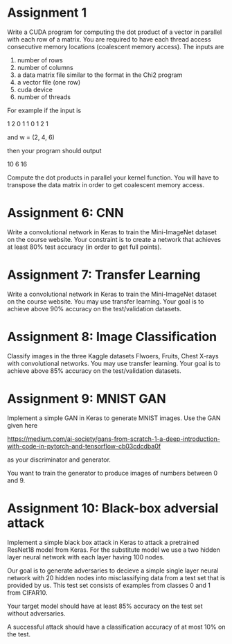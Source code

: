 # Assignment 1

Write a CUDA program for computing the dot product of a vector in parallel with 
each row of a matrix. You are required to have each thread access consecutive
memory locations (coalescent memory access). The inputs are 

1. number of rows
2. number of columns
3. a data matrix file similar to the format in the Chi2 program 
4. a vector file (one row)
5. cuda device
6. number of threads

For example if the input is

1 2 0
1 1 0
1 2 1

and w = (2, 4, 6)

then your program should output

10
6
16

Compute the dot products in parallel your kernel function. You will have to
transpose the data matrix in order to get coalescent memory access. 

# Assignment 6: CNN

Write a convolutional network in Keras to train the Mini-ImageNet 
dataset on the course website. Your constraint is to create a network
that achieves at least 80% test accuracy (in order to get full points).

# Assignment 7: Transfer Learning

Write a convolutional network in Keras to train the Mini-ImageNet 
dataset on the course website. You may use transfer learning. Your
goal is to achieve above 90% accuracy on the test/validation datasets.

# Assignment 8: Image Classification

Classify images in the three Kaggle datasets Flwoers, Fruits, Chest X-rays 
with convolutional networks. You may use transfer learning. Your
goal is to achieve above 85% accuracy on the test/validation datasets.

# Assignment 9: MNIST GAN

Implement a simple GAN in Keras to generate MNIST images. Use the GAN given here

https://medium.com/ai-society/gans-from-scratch-1-a-deep-introduction-with-code-in-pytorch-and-tensorflow-cb03cdcdba0f

as your discriminator and generator. 

You want to train the generator to produce images of numbers between 0 and 9.

# Assignment 10: Black-box adversial attack

Implement a simple black box attack in Keras to attack a pretrained 
ResNet18 model from Keras. For the substitute model we use a two hidden 
layer neural network with each layer having 100 nodes.

Our goal is to generate adversaries to decieve a simple single layer 
neural network with 20 hidden nodes into misclassifying data from a 
test set that is provided by us. This test set consists of examples 
from classes 0 and 1 from CIFAR10. 

Your target model should have at least 85% accuracy on the test set without
adversaries. 

A successful attack should have a classification accuracy of at most 10%
on the test.

